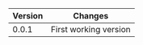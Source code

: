 | Version | Changes                                                    |
| --------|------------------------------------------------------------|
| 0.0.1   | First working version                                      |